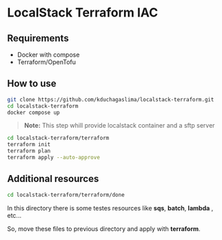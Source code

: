 # LocalStack Terraform IAC

## Requirements

- Docker with compose
- Terraform/OpenTofu

## How to use 


```bash
git clone https://github.com/kduchagaslima/localstack-terraform.git
cd localstack-terraform
docker compose up
```

> **Note:** This step whill provide localstack container and a sftp server

```bash
cd localstack-terraform/terraform
terraform init
terraform plan
terraform apply --auto-approve
```

## Additional resources

```bash
cd localstack-terraform/terraform/done
```

In this directory there is some testes resources like **sqs**, **batch**, **lambda** , etc...

So, move these files to previous directory and apply with **terraform**.
